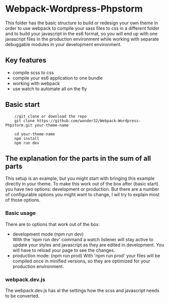 # Webpack-Wordpress-Phpstorm

This folder has the basic structure to build or redesign your own theme in order to use webpack to compile
your sass files to css in a different folder and to build your javascript in the es6 format, so you will
end up with one javascript files in the production environment while working with separate debuggable 
modules in your development environment.

## Key features

* compile scss to css
* compile your es6 application to one bundle
* working with webpack
* use watch to automate all on the fly

## Basic start

```
    //git clone or download the repo
    git clone https://github.com/wonder32/Webpack-Wordpress-Phpstorm.git your-theme-name

    cd your-theme-name
    npm install
    npm run dev
```

## The explanation for the parts in the sum of all parts

This setup is an example, but you might start with bringing this example directly in your theme.
To make this work out of the box after (basic start) you have two options: development or production.
But there are a number of configurable options you might want to change, I wil try to explain most of
those options.

### Basic usage

There are to options that work out of the box: 

* development mode (npm run dev)  
  With the 'npm run dev' command a watch listener will stay active to update your styles and javascript 
  as they are edited in development. You will have to reload your page to see the changes.
* production mode: (npm run prod)
  With 'npm run prod' your files will be compiled once in minified versions, so they are optimized for
  your production environment.
  
### webpack.dev.js

The webpack.dev.js has al the settings how the scss and javascript needs to be converted.




